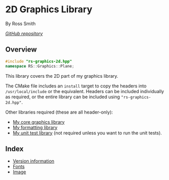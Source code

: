 # 2D Graphics Library

By Ross Smith

_[GitHub repository](https://github.com/CaptainCrowbar/rs-graphics-2d)_

## Overview

```c++
#include "rs-graphics-2d.hpp"
namespace RS::Graphics::Plane;
```

This library covers the 2D part of my graphics library.

The CMake file includes an `install` target to copy the headers into
`/usr/local/include` or the equivalent. Headers can be included individually
as required, or the entire library can be included using
`"rs-graphics-2d.hpp"`.

Other libraries required (these are all header-only):

* [My core graphics library](https://github.com/CaptainCrowbar/rs-graphics-core)
* [My formatting library](https://github.com/CaptainCrowbar/rs-format)
* [My unit test library](https://github.com/CaptainCrowbar/rs-unit-test)
  (not required unless you want to run the unit tests).

## Index

* [Version information](version.html)
* [Fonts](font.html)
* [Image](image.html)
